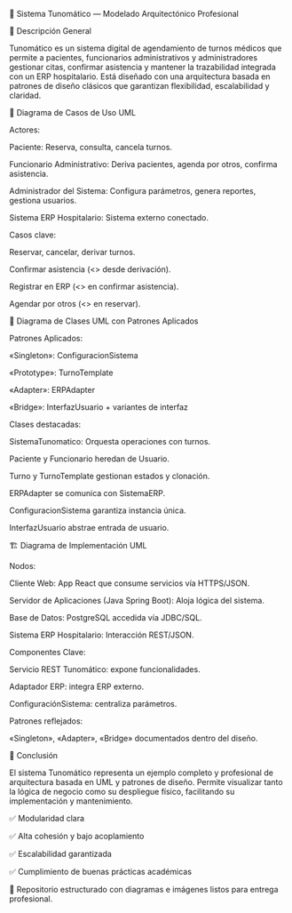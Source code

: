 🏥 Sistema Tunomático — Modelado Arquitectónico Profesional

📝 Descripción General

Tunomático es un sistema digital de agendamiento de turnos médicos que permite a pacientes, funcionarios administrativos y administradores gestionar citas, confirmar asistencia y mantener la trazabilidad integrada con un ERP hospitalario. Está diseñado con una arquitectura basada en patrones de diseño clásicos que garantizan flexibilidad, escalabilidad y claridad.

🔷 Diagrama de Casos de Uso UML



Actores:

Paciente: Reserva, consulta, cancela turnos.

Funcionario Administrativo: Deriva pacientes, agenda por otros, confirma asistencia.

Administrador del Sistema: Configura parámetros, genera reportes, gestiona usuarios.

Sistema ERP Hospitalario: Sistema externo conectado.

Casos clave:

Reservar, cancelar, derivar turnos.

Confirmar asistencia (<<extend>> desde derivación).

Registrar en ERP (<<include>> en confirmar asistencia).

Agendar por otros (<<include>> en reservar).

📘 Diagrama de Clases UML con Patrones Aplicados



Patrones Aplicados:

«Singleton»: ConfiguracionSistema

«Prototype»: TurnoTemplate

«Adapter»: ERPAdapter

«Bridge»: InterfazUsuario + variantes de interfaz

Clases destacadas:

SistemaTunomatico: Orquesta operaciones con turnos.

Paciente y Funcionario heredan de Usuario.

Turno y TurnoTemplate gestionan estados y clonación.

ERPAdapter se comunica con SistemaERP.

ConfiguracionSistema garantiza instancia única.

InterfazUsuario abstrae entrada de usuario.

🏗️ Diagrama de Implementación UML



Nodos:

Cliente Web: App React que consume servicios vía HTTPS/JSON.

Servidor de Aplicaciones (Java Spring Boot): Aloja lógica del sistema.

Base de Datos: PostgreSQL accedida vía JDBC/SQL.

Sistema ERP Hospitalario: Interacción REST/JSON.

Componentes Clave:

Servicio REST Tunomático: expone funcionalidades.

Adaptador ERP: integra ERP externo.

ConfiguraciónSistema: centraliza parámetros.

Patrones reflejados:

«Singleton», «Adapter», «Bridge» documentados dentro del diseño.

🧠 Conclusión

El sistema Tunomático representa un ejemplo completo y profesional de arquitectura basada en UML y patrones de diseño. Permite visualizar tanto la lógica de negocio como su despliegue físico, facilitando su implementación y mantenimiento.

✅ Modularidad clara

✅ Alta cohesión y bajo acoplamiento

✅ Escalabilidad garantizada

✅ Cumplimiento de buenas prácticas académicas

📁 Repositorio estructurado con diagramas e imágenes listos para entrega profesional.